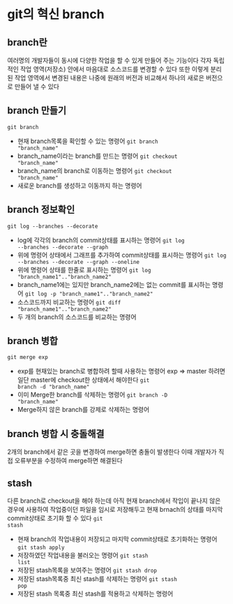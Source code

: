# git의 혁신 branch

## branch란 
여러명의 개발자들이 동시에 다양한 작업을 할 수 있게 만들어 주는 기능이다
각자 독립적인 작업 영역(저장소) 안에서 마음대로 소스코드를 변경할 수 있다 
또한 이렇게 분리된 작업 영역에서 변경된 내용은 나중에 원래의 버전과 비교해서 하나의 새로은 버전으로 만들어 낼 수 있다

## branch 만들기

<code>git branch</code> 
* 현재 branch목록을 확인할 수 있는 명령어
<code>git branch "branch_name"</code>
* branch_name이라는 branch를 만드는 명령어
<code>git checkout "branch_name"</code>
* branch_name의 branch로 이동하는 명령어
<code>git checkout "branch_name"</code>
* 새로운 branch를 생성하고 이동까지 하는 명령어

## branch 정보확인

<code>git log --branches --decorate</code>
* log에 각각의 branch의 commit상태를 표시하는 명령어
<code>git log --branches --decorate --graph</code>
* 위에 명령어 상태에서 그래프를 추가하여 commit상태를 표시하는 명령어
<code>git log --branches --decorate --graph --oneline</code>
* 위에 명령어 상태를 한줄로 표시하는 명령어
<code>git log "branch_name1".."branch_name2"</code>
* branch_name1에는 있지만 branch_name2에는 없는 commit를 표시하는 명령어
<code>git log -p "branch_name1".."branch_name2"</code>
* 소스코드까지 비교하는 명령어
<code>git diff "branch_name1".."branch_name2"</code>
* 두 개의 branch의 소스코드를 비교하는 명령어

## branch 병합

<code>git merge exp</code>
* exp를 현재있는 branch로 병합하려 할때 사용하는 명령어
    exp => master 하려면 일단 master에 checkout한 상태에서 해야한다
<code>git branch -d "branch_name"</code>
* 이미 Merge한 branch를 삭제하는 명령어
<code>git branch -D "branch_name"</code>
* Merge하지 않은 branch를 강제로 삭제하는 명령어

## branch 병합 시 충돌해결

2개의 branch에서 같은 곳을 변경하여 merge하면 충돌이 발생한다 이때 개발자가 직접 오류부분을 수정하여 merge하면 해결된다

## stash
다른 branch로 checkout을 해야 하는데 아직 현재 branch에서 작입이 끝나지 않은 경우에 사용하여 작업중이던 파일을 임시로 저장해두고 현재 brnach의 상태를 마지막 commit상태로 초기화 할 수 있다
<code>git stash</code>
* 현재 branch의 작업내용이 저장되고 마지막 commit상태로 초기화하는 명령어
<code>git stash apply</code>
* 저장하였던 작업내용을 불러오는 명령어
<code>git stash list</code>
* 저장된 stash목록을 보여주는 명령어
<code>git stash drop</code>
* 저장된 stash목록중 최신 stash를 삭제하는 명령어
<code>git stash pop</code>
* 저장된 stash 목록중 최신 stash를 적용하고 삭제하는 명령어